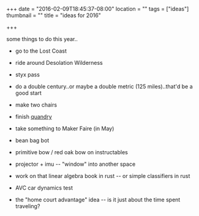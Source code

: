 +++
date = "2016-02-09T18:45:37-08:00"
location = ""
tags = ["ideas"]
thumbnail = ""
title = "ideas for 2016"

+++

some things to do this year..

<!--more-->

* go to the Lost Coast
* ride around Desolation Wilderness
* styx pass
* do a double century..or maybe a double metric (125 miles)..that'd be a good start

* make two chairs
* finish [quandry](/quandry)
* take something to Maker Faire (in May)
* bean bag bot
* primitive bow / red oak bow on instructables
* projector + imu -- "window" into another space

* work on that linear algebra book in rust --
or simple classifiers in rust
* AVC car dynamics test
* the "home court advantage" idea --
is it just about the time spent traveling?
